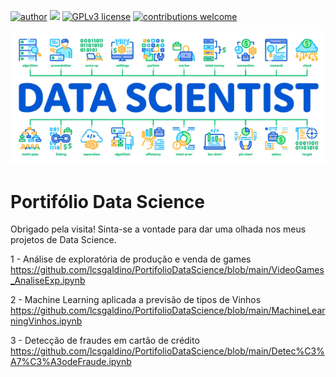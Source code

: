 [![author](https://img.shields.io/badge/author-lcsgaldino-red.svg)](https://www.linkedin.com/in/lucas-galdino-b62694131/) [![](https://img.shields.io/badge/python-3.7+-blue.svg)](https://www.python.org/downloads/release/python-365/) [![GPLv3 license](https://img.shields.io/badge/License-GPLv3-blue.svg)](http://perso.crans.org/besson/LICENSE.html) [![contributions welcome](https://img.shields.io/badge/contributions-welcome-brightgreen.svg?style=flat)](https://github.com/lcsgaldino/PortifolioDataScience)

  <img src="https://github.com/lcsgaldino/assets/blob/main/datascience.PNG" >

# Portifólio Data Science

Obrigado pela visita! Sinta-se a vontade para dar uma olhada nos meus projetos de Data Science.


1 - Análise de exploratória de produção e venda de games
https://github.com/lcsgaldino/PortifolioDataScience/blob/main/VideoGames_AnaliseExp.ipynb

2 - Machine Learning aplicada a previsão de tipos de Vinhos
https://github.com/lcsgaldino/PortifolioDataScience/blob/main/MachineLearningVinhos.ipynb

3 - Detecção de fraudes em cartão de crédito
https://github.com/lcsgaldino/PortifolioDataScience/blob/main/Detec%C3%A7%C3%A3odeFraude.ipynb
